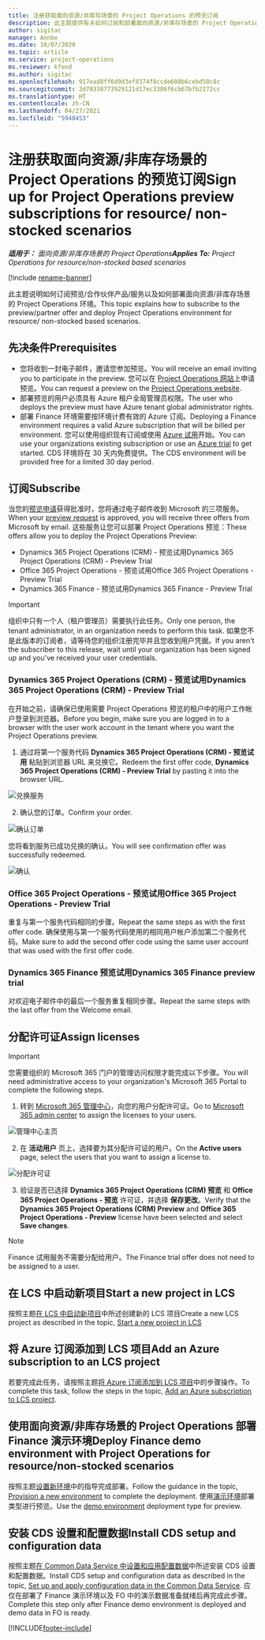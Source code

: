 ```yaml
---
title: 注册获取面向资源/非库存场景的 Project Operations 的预览订阅
description: 此主题提供有关如何订阅和部署面向资源/非库存场景的 Project Operations。
author: sigitac
manager: Annbe
ms.date: 10/07/2020
ms.topic: article
ms.service: project-operations
ms.reviewer: kfend
ms.author: sigitac
ms.openlocfilehash: 917ead8ff6d9d3ef8374f8ccde608b6cebd50c8c
ms.sourcegitcommit: 3d78338773929121d17ec3386f6cb67bfb2272cc
ms.translationtype: HT
ms.contentlocale: zh-CN
ms.lasthandoff: 04/27/2021
ms.locfileid: "5948453"
---
```

# <a name="sign-up-for-project-operations-preview-subscriptions-for-resource-non-stocked-scenarios"></a><span data-ttu-id="849d6-103">注册获取面向资源/非库存场景的 Project Operations 的预览订阅</span><span class="sxs-lookup"><span data-stu-id="849d6-103">Sign up for Project Operations preview subscriptions for resource/ non-stocked scenarios</span></span>

<span data-ttu-id="849d6-104">_**适用于：** 面向资源/非库存场景的 Project Operations_</span><span class="sxs-lookup"><span data-stu-id="849d6-104">_**Applies To:** Project Operations for resource/non-stocked based scenarios_</span></span>

[!include [rename-banner](~/includes/cc-data-platform-banner.md)]

<span data-ttu-id="849d6-105">此主题说明如何订阅预览/合作伙伴产品/服务以及如何部署面向资源/非库存场景的 Project Operations 环境。</span><span class="sxs-lookup"><span data-stu-id="849d6-105">This topic explains how to subscribe to the preview/partner offer and deploy Project Operations environment for resource/ non-stocked based scenarios.</span></span>

## <a name="prerequisites"></a><span data-ttu-id="849d6-106">先决条件</span><span class="sxs-lookup"><span data-stu-id="849d6-106">Prerequisites</span></span>

- <span data-ttu-id="849d6-107">您将收到一封电子邮件，邀请您参加预览。</span><span class="sxs-lookup"><span data-stu-id="849d6-107">You will receive an email inviting you to participate in the preview.</span></span> <span data-ttu-id="849d6-108">您可以在 [Project Operations 网站](https://dynamics.microsoft.com/en-us/project-operations/overview/)上申请预览。</span><span class="sxs-lookup"><span data-stu-id="849d6-108">You can request a preview on the [Project Operations website](https://dynamics.microsoft.com/en-us/project-operations/overview/).</span></span>
- <span data-ttu-id="849d6-109">部署预览的用户必须具有 Azure 租户全局管理员权限。</span><span class="sxs-lookup"><span data-stu-id="849d6-109">The user who deploys the preview must have Azure tenant global administrator rights.</span></span>
- <span data-ttu-id="849d6-110">部署 Finance 环境需要按环境计费有效的 Azure 订阅。</span><span class="sxs-lookup"><span data-stu-id="849d6-110">Deploying a Finance environment requires a valid Azure subscription that will be billed per environment.</span></span> <span data-ttu-id="849d6-111">您可以使用组织现有订阅或使用 [Azure 试用](https://azure.microsoft.com/en-us/free/)开始。</span><span class="sxs-lookup"><span data-stu-id="849d6-111">You can use your organizations existing subscription or use an [Azure trial](https://azure.microsoft.com/en-us/free/) to get started.</span></span> <span data-ttu-id="849d6-112">CDS 环境将在 30 天内免费提供。</span><span class="sxs-lookup"><span data-stu-id="849d6-112">The CDS environment will be provided free for a limited 30 day period.</span></span>

## <a name="subscribe"></a><span data-ttu-id="849d6-113">订阅</span><span class="sxs-lookup"><span data-stu-id="849d6-113">Subscribe</span></span>

<span data-ttu-id="849d6-114">当您的[预览申请](https://forms.office.com/FormsPro/Pages/ResponsePage.aspx?id=v4j5cvGGr0GRqy180BHbR56j8lZs0FdAvwT75_WNFyxUMkRDV1NYQU5TNjE2VjhKOVBUNVg2R0s1NC4u)获得批准时，您将通过电子邮件收到 Microsoft 的三项服务。</span><span class="sxs-lookup"><span data-stu-id="849d6-114">When your [preview request](https://forms.office.com/FormsPro/Pages/ResponsePage.aspx?id=v4j5cvGGr0GRqy180BHbR56j8lZs0FdAvwT75_WNFyxUMkRDV1NYQU5TNjE2VjhKOVBUNVg2R0s1NC4u) is approved, you will receive three offers from Microsoft by email.</span></span> <span data-ttu-id="849d6-115">这些服务让您可以部署 Project Operations 预览：</span><span class="sxs-lookup"><span data-stu-id="849d6-115">These offers allow you to deploy the Project Operations Preview:</span></span>

- <span data-ttu-id="849d6-116">Dynamics 365 Project Operations (CRM) - 预览试用</span><span class="sxs-lookup"><span data-stu-id="849d6-116">Dynamics 365 Project Operations (CRM) - Preview Trial</span></span>
- <span data-ttu-id="849d6-117">Office 365 Project Operations - 预览试用</span><span class="sxs-lookup"><span data-stu-id="849d6-117">Office 365 Project Operations - Preview Trial</span></span>
- <span data-ttu-id="849d6-118">Dynamics 365 Finance - 预览试用</span><span class="sxs-lookup"><span data-stu-id="849d6-118">Dynamics 365 Finance - Preview Trial</span></span>

> [!IMPORTANT]
> <span data-ttu-id="849d6-119">组织中只有一个人（租户管理员）需要执行此任务。</span><span class="sxs-lookup"><span data-stu-id="849d6-119">Only one person, the tenant administrator, in an organization needs to perform this task.</span></span> <span data-ttu-id="849d6-120">如果您不是此版本的订阅者，请等待您的组织注册完毕并且您收到用户凭据。</span><span class="sxs-lookup"><span data-stu-id="849d6-120">If you aren't the subscriber to this release, wait until your organization has been signed up and you've received your user credentials.</span></span>

### <a name="dynamics-365-project-operations-crm---preview-trial"></a><span data-ttu-id="849d6-121">Dynamics 365 Project Operations (CRM) - 预览试用</span><span class="sxs-lookup"><span data-stu-id="849d6-121">Dynamics 365 Project Operations (CRM) - Preview Trial</span></span> 

<span data-ttu-id="849d6-122">在开始之前，请确保已使用需要 Project Operations 预览的租户中的用户工作帐户登录到浏览器。</span><span class="sxs-lookup"><span data-stu-id="849d6-122">Before you begin, make sure you are logged in to a browser with the user work account in the tenant where you want the Project Operations preview.</span></span>

1. <span data-ttu-id="849d6-123">通过将第一个服务代码 **Dynamics 365 Project Operations (CRM) - 预览试用** 粘贴到浏览器 URL 来兑换它。</span><span class="sxs-lookup"><span data-stu-id="849d6-123">Redeem the first offer code, **Dynamics 365 Project Operations (CRM) - Preview Trial** by pasting it into the browser URL.</span></span>

![兑换服务](./media/16RedeemFirstOfferNew.png)

2. <span data-ttu-id="849d6-125">确认您的订单。</span><span class="sxs-lookup"><span data-stu-id="849d6-125">Confirm your order.</span></span>

![确认订单](./media/17ConfirmOrderNew.png)

<span data-ttu-id="849d6-127">您将看到服务已成功兑换的确认。</span><span class="sxs-lookup"><span data-stu-id="849d6-127">You will see confirmation offer was successfully redeemed.</span></span>

![确认](./media/18OrderConfirmationNew.png)

### <a name="office-365-project-operations---preview-trial"></a><span data-ttu-id="849d6-129">Office 365 Project Operations - 预览试用</span><span class="sxs-lookup"><span data-stu-id="849d6-129">Office 365 Project Operations - Preview Trial</span></span>

<span data-ttu-id="849d6-130">重复与第一个服务代码相同的步骤。</span><span class="sxs-lookup"><span data-stu-id="849d6-130">Repeat the same steps as with the first offer code.</span></span> <span data-ttu-id="849d6-131">确保使用与第一个服务代码使用的相同用户帐户添加第二个服务代码。</span><span class="sxs-lookup"><span data-stu-id="849d6-131">Make sure to add the second offer code using the same user account that was used with the first offer code.</span></span>

### <a name="dynamics-365-finance-preview-trial"></a><span data-ttu-id="849d6-132">Dynamics 365 Finance 预览试用</span><span class="sxs-lookup"><span data-stu-id="849d6-132">Dynamics 365 Finance preview trial</span></span>

<span data-ttu-id="849d6-133">对欢迎电子邮件中的最后一个服务重复相同步骤。</span><span class="sxs-lookup"><span data-stu-id="849d6-133">Repeat the same steps with the last offer from the Welcome email.</span></span>

## <a name="assign-licenses"></a><span data-ttu-id="849d6-134">分配许可证</span><span class="sxs-lookup"><span data-stu-id="849d6-134">Assign licenses</span></span>

> [!IMPORTANT]
> <span data-ttu-id="849d6-135">您需要组织的 Microsoft 365 门户的管理访问权限才能完成以下步骤。</span><span class="sxs-lookup"><span data-stu-id="849d6-135">You will need administrative access to your organization's Microsoft 365 Portal to complete the following steps.</span></span>

1. <span data-ttu-id="849d6-136">转到 [Microsoft 365 管理中心](https://portal.office.com/)，向您的用户分配许可证。</span><span class="sxs-lookup"><span data-stu-id="849d6-136">Go to [Microsoft 365 admin center](https://portal.office.com/) to assign the licenses to your users.</span></span>

![管理中心主页](./media/14AdminPortal.png)

2. <span data-ttu-id="849d6-138">在 **活动用户** 页上，选择要为其分配许可证的用户。</span><span class="sxs-lookup"><span data-stu-id="849d6-138">On the **Active users** page, select the users that you want to assign a license to.</span></span>

![分配许可证](./media/15AssignLicenses.png)

3. <span data-ttu-id="849d6-140">验证是否已选择 **Dynamics 365 Project Operations (CRM) 预览** 和 **Office 365 Project Operations - 预览** 许可证，并选择 **保存更改**。</span><span class="sxs-lookup"><span data-stu-id="849d6-140">Verify that the **Dynamics 365 Project Operations (CRM) Preview** and **Office 365 Project Operations - Preview** license have been selected and select **Save changes**.</span></span>

> [!NOTE]
> <span data-ttu-id="849d6-141">Finance 试用服务不需要分配给用户。</span><span class="sxs-lookup"><span data-stu-id="849d6-141">The Finance trial offer does not need to be assigned to a user.</span></span>

## <a name="start-a-new-project-in-lcs"></a><span data-ttu-id="849d6-142">在 LCS 中启动新项目</span><span class="sxs-lookup"><span data-stu-id="849d6-142">Start a new project in LCS</span></span>

<span data-ttu-id="849d6-143">按照主题[在 LCS 中启动新项目](create-lcs-project.md)中所述创建新的 LCS 项目</span><span class="sxs-lookup"><span data-stu-id="849d6-143">Create a new LCS project as described in the topic, [Start a new project in LCS](create-lcs-project.md)</span></span>

## <a name="add-an-azure-subscription-to-an-lcs-project"></a><span data-ttu-id="849d6-144">将 Azure 订阅添加到 LCS 项目</span><span class="sxs-lookup"><span data-stu-id="849d6-144">Add an Azure subscription to an LCS project</span></span>

<span data-ttu-id="849d6-145">若要完成此任务，请按照主题[将 Azure 订阅添加到 LCS 项目](resource-add-azure-subscription-lcs-project.md)中的步骤操作。</span><span class="sxs-lookup"><span data-stu-id="849d6-145">To complete this task, follow the steps in the topic, [Add an Azure subscription to LCS project](resource-add-azure-subscription-lcs-project.md).</span></span>

## <a name="deploy-finance-demo-environment-with-project-operations-for-resourcenon-stocked-scenarios"></a><span data-ttu-id="849d6-146">使用面向资源/非库存场景的 Project Operations 部署 Finance 演示环境</span><span class="sxs-lookup"><span data-stu-id="849d6-146">Deploy Finance demo environment with Project Operations for resource/non-stocked scenarios</span></span>

<span data-ttu-id="849d6-147">按照主题[设置新环境](resource-provision-new-environment.md)中的指导完成部署。</span><span class="sxs-lookup"><span data-stu-id="849d6-147">Follow the guidance in the topic, [Provision a new environment](resource-provision-new-environment.md) to complete the deployment.</span></span> <span data-ttu-id="849d6-148">使用[演示环境](/dynamics365/fin-ops-core/dev-itpro/deployment/deploy-demo-environment)部署类型进行预览。</span><span class="sxs-lookup"><span data-stu-id="849d6-148">Use the [demo environment](/dynamics365/fin-ops-core/dev-itpro/deployment/deploy-demo-environment) deployment type for preview.</span></span> 

## <a name="install-cds-setup-and-configuration-data"></a><span data-ttu-id="849d6-149">安装 CDS 设置和配置数据</span><span class="sxs-lookup"><span data-stu-id="849d6-149">Install CDS setup and configuration data</span></span>

<span data-ttu-id="849d6-150">按照主题[在 Common Data Service 中设置和应用配置数据](resource-apply-pro-setup-config-data.md)中所述安装 CDS 设置和配置数据。</span><span class="sxs-lookup"><span data-stu-id="849d6-150">Install CDS setup and configuration data as described in the topic, [Set up and apply configuration data in the Common Data Service](resource-apply-pro-setup-config-data.md).</span></span>
<span data-ttu-id="849d6-151">应仅在部署了 Finance 演示环境以及 FO 中的演示数据准备就绪后再完成此步骤。</span><span class="sxs-lookup"><span data-stu-id="849d6-151">Complete this step only after Finance demo environment is deployed and demo data in FO is ready.</span></span>


[!INCLUDE[footer-include](../includes/footer-banner.md)]